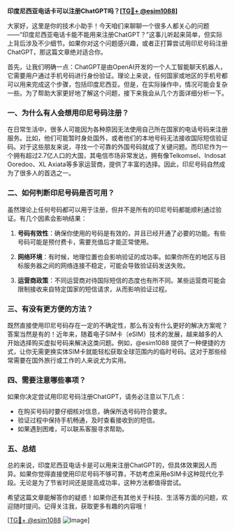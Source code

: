 **印度尼西亚电话卡可以注册ChatGPT吗？[[TG💪+ @esim1088](https://t.me/s/esim1088)]**

大家好，这里是你的技术小助手！今天咱们来聊聊一个很多人都关心的问题——“印度尼西亚电话卡能不能用来注册ChatGPT？”这事儿听起来简单，但实际上背后涉及不少细节。如果你对这个问题感兴趣，或者正打算尝试用印尼号码注册ChatGPT，那这篇文章绝对适合你。

首先，让我们明确一点：ChatGPT是由OpenAI开发的一个人工智能聊天机器人，它需要用户通过手机号码进行身份验证。理论上来说，任何国家或地区的手机号都可以用来完成这个步骤，包括印度尼西亚。但是，在实际操作中，情况可能会复杂一些。为了帮助大家更好地了解这个问题，接下来我会从几个方面详细分析一下。

### 一、为什么有人会想用印尼号码注册？

在日常生活中，很多人可能因为各种原因无法使用自己所在国家的电话号码来注册服务。比如，他们可能暂时身处国外，或者他们的本地号码无法接收国际短信验证码。对于这些朋友来说，寻找一个可靠的外国号码就成了关键问题。而印尼作为一个拥有超过2.7亿人口的大国，其电信市场非常发达，拥有像Telkomsel、Indosat Ooredoo、XL Axiata等多家运营商，提供了丰富的选择。因此，印尼号码自然成为了很多人的首选之一。

### 二、如何判断印尼号码是否可用？

虽然理论上任何号码都可以用于注册，但并不是所有的印尼号码都能顺利通过验证。有几个因素会影响结果：

1. **号码有效性**：确保你使用的号码是有效的，并且已经开通了必要的功能。有些号码可能是预付费卡，需要充值后才能正常使用。
   
2. **网络环境**：有时候，地理位置也会影响验证的成功率。如果你所在的地区与目标服务器之间的网络连接不稳定，可能会导致验证码发送失败。

3. **运营商政策**：不同运营商对待国际短信的态度也有所不同。某些运营商可能会限制接收来自特定国家的短信请求，从而影响验证过程。

### 三、有没有更方便的方法？

既然直接使用印尼号码存在一定的不确定性，那么有没有什么更好的解决方案呢？答案当然是有的！近年来，随着电子SIM卡（eSIM）技术的发展，越来越多的人开始选择购买虚拟号码来解决这类问题。例如，@esim1088 提供了一种便捷的方式，让你无需更换实体SIM卡就能轻松获取全球范围内的临时号码。这对于那些经常需要在国外旅行或工作的人来说尤为实用。

### 四、需要注意哪些事项？

如果你决定尝试用印尼号码注册ChatGPT，请务必注意以下几点：

- 在购买号码时要仔细核对信息，确保所选号码符合要求。
- 验证过程中保持手机畅通，及时查看接收到的短信。
- 如果遇到困难，可以联系客服寻求帮助。

### 五、总结

总的来说，印度尼西亚电话卡是可以用来注册ChatGPT的，但具体效果因人而异。如果你觉得直接使用印尼号码不够可靠，不妨考虑采用eSIM卡这种现代化手段。无论是为了节省时间还是提高成功率，这种方法都值得尝试。

希望这篇文章能解答你的疑惑！如果你还有其他关于科技、生活等方面的问题，欢迎随时提问。记得关注我，获取更多有趣的内容哦！

[[TG💪+ @esim1088](https://t.me/s/esim1088) ![Image](https://i.postimg.cc/4NQfJmqS/Snipaste-2025-05-13-00-14-12.png)]